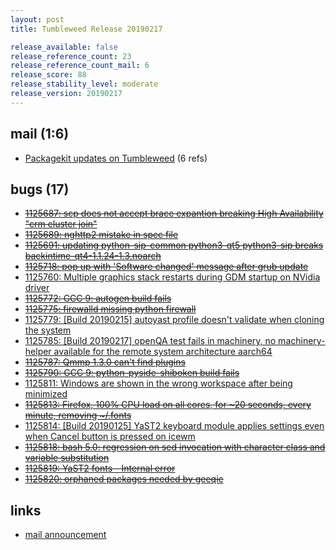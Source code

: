 ```yaml
---
layout: post
title: Tumbleweed Release 20190217

release_available: false
release_reference_count: 23
release_reference_count_mail: 6
release_score: 88
release_stability_level: moderate
release_version: 20190217
---
```


## mail (1:6)

- [Packagekit updates on Tumbleweed](https://lists.opensuse.org/opensuse-factory/2019-02/msg00485.html) (6 refs)

## bugs (17)

<!--more-->

- ~~[1125687: scp does not accept brace expantion breaking High Availability "crm cluster join"](https://bugzilla.opensuse.org/show_bug.cgi?id=1125687)~~
- ~~[1125689: nghttp2 mistake in spec file](https://bugzilla.opensuse.org/show_bug.cgi?id=1125689)~~
- ~~[1125691: updating python-sip-common python3-qt5 python3-sip breaks backintime-qt4-1.1.24-1.3.noarch](https://bugzilla.opensuse.org/show_bug.cgi?id=1125691)~~
- ~~[1125718: pop up with 'Software changed' message after grub update](https://bugzilla.opensuse.org/show_bug.cgi?id=1125718)~~
- [1125760: Multiple graphics stack restarts during GDM startup on NVidia driver](https://bugzilla.opensuse.org/show_bug.cgi?id=1125760)
- ~~[1125772: GCC 9: autogen build fails](https://bugzilla.opensuse.org/show_bug.cgi?id=1125772)~~
- ~~[1125775: firewalld missing python firewall](https://bugzilla.opensuse.org/show_bug.cgi?id=1125775)~~
- [1125779: \[Build 20190215\] autoyast profile doesn't validate when cloning the system](https://bugzilla.opensuse.org/show_bug.cgi?id=1125779)
- [1125785: \[Build 20190217\] openQA test fails in machinery, no machinery-helper available for the remote system architecture aarch64](https://bugzilla.opensuse.org/show_bug.cgi?id=1125785)
- ~~[1125787: Qmmp 1.3.0 can't find plugins](https://bugzilla.opensuse.org/show_bug.cgi?id=1125787)~~
- ~~[1125790: GCC 9: python-pyside-shiboken build fails](https://bugzilla.opensuse.org/show_bug.cgi?id=1125790)~~
- [1125811: Windows are shown in the wrong workspace after being minimized](https://bugzilla.opensuse.org/show_bug.cgi?id=1125811)
- ~~[1125813: Firefox, 100% CPU load on all cores,  for ~20 seconds, every minute, removing ~/.fonts](https://bugzilla.opensuse.org/show_bug.cgi?id=1125813)~~
- [1125814: \[Build 20190125\] YaST2 keyboard module applies settings even when Cancel button is pressed on icewm](https://bugzilla.opensuse.org/show_bug.cgi?id=1125814)
- ~~[1125818: bash 5.0: regression on sed invocation with character class and variable substitution](https://bugzilla.opensuse.org/show_bug.cgi?id=1125818)~~
- ~~[1125819: YaST2 fonts - Internal error](https://bugzilla.opensuse.org/show_bug.cgi?id=1125819)~~
- ~~[1125820: orphaned packages needed by geeqie](https://bugzilla.opensuse.org/show_bug.cgi?id=1125820)~~



## links

- [mail announcement](https://lists.opensuse.org/opensuse-factory/2019-02/msg00484.html)
